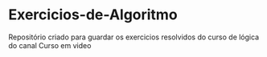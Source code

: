 # Exercicios-de-Algoritmo
Repositório criado para guardar os exercicios resolvidos do curso de lógica do canal Curso em video   
